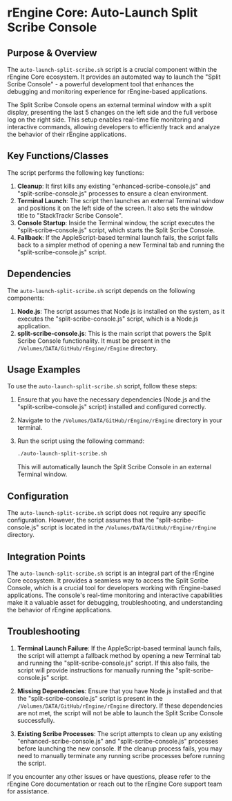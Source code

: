 # rEngine Core: Auto-Launch Split Scribe Console

## Purpose & Overview

The `auto-launch-split-scribe.sh` script is a crucial component within the rEngine Core ecosystem. It provides an automated way to launch the "Split Scribe Console" - a powerful development tool that enhances the debugging and monitoring experience for rEngine-based applications.

The Split Scribe Console opens an external terminal window with a split display, presenting the last 5 changes on the left side and the full verbose log on the right side. This setup enables real-time file monitoring and interactive commands, allowing developers to efficiently track and analyze the behavior of their rEngine applications.

## Key Functions/Classes

The script performs the following key functions:

1. **Cleanup**: It first kills any existing "enhanced-scribe-console.js" and "split-scribe-console.js" processes to ensure a clean environment.
2. **Terminal Launch**: The script then launches an external Terminal window and positions it on the left side of the screen. It also sets the window title to "StackTrackr Scribe Console".
3. **Console Startup**: Inside the Terminal window, the script executes the "split-scribe-console.js" script, which starts the Split Scribe Console.
4. **Fallback**: If the AppleScript-based terminal launch fails, the script falls back to a simpler method of opening a new Terminal tab and running the "split-scribe-console.js" script.

## Dependencies

The `auto-launch-split-scribe.sh` script depends on the following components:

1. **Node.js**: The script assumes that Node.js is installed on the system, as it executes the "split-scribe-console.js" script, which is a Node.js application.
2. **split-scribe-console.js**: This is the main script that powers the Split Scribe Console functionality. It must be present in the `/Volumes/DATA/GitHub/rEngine/rEngine` directory.

## Usage Examples

To use the `auto-launch-split-scribe.sh` script, follow these steps:

1. Ensure that you have the necessary dependencies (Node.js and the "split-scribe-console.js" script) installed and configured correctly.
2. Navigate to the `/Volumes/DATA/GitHub/rEngine/rEngine` directory in your terminal.
3. Run the script using the following command:

   ```bash
   ./auto-launch-split-scribe.sh
   ```

   This will automatically launch the Split Scribe Console in an external Terminal window.

## Configuration

The `auto-launch-split-scribe.sh` script does not require any specific configuration. However, the script assumes that the "split-scribe-console.js" script is located in the `/Volumes/DATA/GitHub/rEngine/rEngine` directory.

## Integration Points

The `auto-launch-split-scribe.sh` script is an integral part of the rEngine Core ecosystem. It provides a seamless way to access the Split Scribe Console, which is a crucial tool for developers working with rEngine-based applications. The console's real-time monitoring and interactive capabilities make it a valuable asset for debugging, troubleshooting, and understanding the behavior of rEngine applications.

## Troubleshooting

1. **Terminal Launch Failure**: If the AppleScript-based terminal launch fails, the script will attempt a fallback method by opening a new Terminal tab and running the "split-scribe-console.js" script. If this also fails, the script will provide instructions for manually running the "split-scribe-console.js" script.

1. **Missing Dependencies**: Ensure that you have Node.js installed and that the "split-scribe-console.js" script is present in the `/Volumes/DATA/GitHub/rEngine/rEngine` directory. If these dependencies are not met, the script will not be able to launch the Split Scribe Console successfully.

1. **Existing Scribe Processes**: The script attempts to clean up any existing "enhanced-scribe-console.js" and "split-scribe-console.js" processes before launching the new console. If the cleanup process fails, you may need to manually terminate any running scribe processes before running the script.

If you encounter any other issues or have questions, please refer to the rEngine Core documentation or reach out to the rEngine Core support team for assistance.
